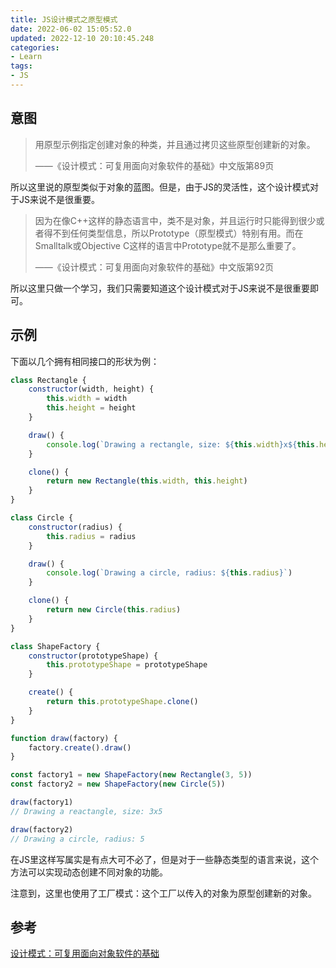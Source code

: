 ```yaml
---
title: JS设计模式之原型模式
date: 2022-06-02 15:05:52.0
updated: 2022-12-10 20:10:45.248
categories: 
- Learn
tags: 
- JS
---
```


## 意图

> 用原型示例指定创建对象的种类，并且通过拷贝这些原型创建新的对象。
>
> ——《设计模式：可复用面向对象软件的基础》中文版第89页

所以这里说的原型类似于对象的蓝图。但是，由于JS的灵活性，这个设计模式对于JS来说不是很重要。

> 因为在像C++这样的静态语言中，类不是对象，并且运行时只能得到很少或者得不到任何类型信息，所以Prototype（原型模式）特别有用。而在Smalltalk或Objective C这样的语言中Prototype就不是那么重要了。
>
> ——《设计模式：可复用面向对象软件的基础》中文版第92页

所以这里只做一个学习，我们只需要知道这个设计模式对于JS来说不是很重要即可。

## 示例

下面以几个拥有相同接口的形状为例：

```js
class Rectangle {
    constructor(width, height) {
        this.width = width
        this.height = height
    }

    draw() {
        console.log(`Drawing a rectangle, size: ${this.width}x${this.height}`)
    }

    clone() {
        return new Rectangle(this.width, this.height)
    }
}

class Circle {
    constructor(radius) {
        this.radius = radius
    }

    draw() {
        console.log(`Drawing a circle, radius: ${this.radius}`)
    }

    clone() {
        return new Circle(this.radius)
    }
}

class ShapeFactory {
    constructor(prototypeShape) {
        this.prototypeShape = prototypeShape
    }

    create() {
        return this.prototypeShape.clone()
    }
}

function draw(factory) {
    factory.create().draw()
}

const factory1 = new ShapeFactory(new Rectangle(3, 5))
const factory2 = new ShapeFactory(new Circle(5))

draw(factory1)
// Drawing a reactangle, size: 3x5

draw(factory2)
// Drawing a circle, radius: 5
```

在JS里这样写属实是有点大可不必了，但是对于一些静态类型的语言来说，这个方法可以实现动态创建不同对象的功能。

注意到，这里也使用了工厂模式：这个工厂以传入的对象为原型创建新的对象。

## 参考

[设计模式：可复用面向对象软件的基础](https://book.douban.com/subject/34262305/)